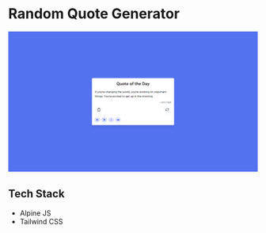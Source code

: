 # Random Quote Generator

<img src='./assets/screenshot.png' alt='screenshot'/>

<br>

## Tech Stack
 - Alpine JS
 - Tailwind CSS
